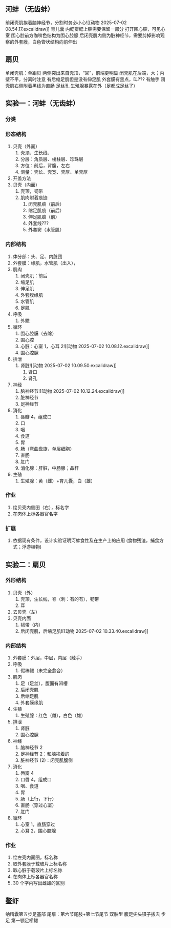 ## 河蚌 （无齿蚌）
前闭壳肌挨着脑神经节，分割时务必小心![[动物 2025-07-02 08.54.17.excalidraw]]
育儿囊
内鳃瓣鳃上腔需要保留一部分
打开围心腔，可见心室
围心腔前方咖啡色结构为围心腔腺
后闭壳肌内侧为脏神经节，需要剪掉影响观察的外套膜，白色管状结构向前伸出

## 扇贝
单闭壳肌：单距贝
两侧突出来自壳顶，“耳”，前端更明显
闭壳肌在后端，大；内壁不平，分离时注意
有后缩足肌但是没有伸足肌
外套膜有黑点，叫???
有触手
闭壳肌右侧附着黑线为直肠
足丝孔
生殖腺暴露在外（足都成足丝了）

## 实验一：河蚌（无齿蚌）
### 分类
### 形态结构
1. 贝壳（外面）
	1. 壳顶、生长线、
	2. 分层：角质层、棱柱层、珍珠层
	3. 方位：前后，背腹，左右
	4. 测量：壳长、壳宽、壳厚、单壳厚
2. 开盖方法
3. 贝壳（内面）
	1. 壳顶，韧带
	2. 肌肉附着痕迹
		1. 闭壳肌痕（前后）
		2. 缩足肌痕（前后）
		3. 伸足肌痕（前）
		4. 外套线???
		5. 外套窦（水管肌）
### 内部结构
1. 体分部：头、足、内脏团
2. 外套膜：缘肌，水管肌（出入），
3. 肌肉
	1. 闭壳肌：前后
	2. 缩足肌
	3. 伸足肌
	4. 外套膜缘肌
	5. 水管肌
	6. 足肌
4. 呼吸
	1. 外鳃
5. 循环
	1. 围心腔膜（去除）
	2. 围心腔
	3. 心脏：心室 1，心耳 2![[动物 2025-07-02 10.08.12.excalidraw]]
	4. 围心腔腺
6. 排泄
	1. 肾脏![[动物 2025-07-02 10.09.50.excalidraw]]
		1. 肾口
		2. 肾孔
7. 神经
	1. 脑神经节![[动物 2025-07-02 10.12.24.excalidraw]]
	2. 脏神经节
	3. 足神经节
8. 消化
	1. 唇瓣 4，组成口
	2. 口
	3. 咽
	4. 食道
	5. 胃
	6. 肠（弯曲盘旋，单层细胞）
	7. 直肠
	8. 肛门
	9. 消化腺：肝脏，中肠腺；晶杆
9. 生殖
	1. 生殖腺：黄（雌）+育儿囊，白（雄）
### 作业
1. 绘贝壳内侧图（右），标名字
2. 在肉体上标各器官名字
### 扩展
1. 依据现有条件，设计实验证明河蚌食性及在生产上的应用 (食物残渣，捕食方式；浮游植物)

## 实验二：扇贝
### 外形结构
1. 贝壳（外）
	1. 壳顶，生长线，脊（刺：有的有），韧带
	2. 耳
2. 去贝壳（左）
3. 贝壳内面
	1. 韧带（内）
	2. 后闭壳肌，后缩足肌![[动物 2025-07-02 10.33.40.excalidraw]]
### 内部结构
1. 外套膜：外层，中层，内层（触手）
2. 呼吸
	1. 假棒鳃（未完全愈合）
3. 肌肉
	1. 足（足丝），腹面有凹槽
	2. 后闭壳肌
	3. 后缩足肌
	4. 外套膜缘肌
4. 生殖
	1. 生殖腺：红色（雌），白色（雄）
5. 排泄
	1. 肾脏
	2. 围心腔腺
6. 神经
	1. 脑神经节 2
	2. 足神经节 2：和脑挨着的
	3. 脏神经节 (2)：闭壳肌腹侧
7. 消化
	1. 唇瓣 4
	2. 口唇 4，组成口
	3. 咽、食道
	4. 胃
	5. 肠（上行，下行）
	6. 直肠（穿过心室）
	7. 肛门
8. 循环
	1. 心室 1，直肠穿过
	2. 心耳 2，围心腔腺
### 作业
1. 绘左壳内面图，标名称
2. 取外套膜于载玻片上标名称
3. 取心脏于载玻片上标名称
4. 在肉体上标各器官名称
5. 30 个字内写出雌雄的区别

## 鳌虾
纳精囊第五步足基部
尾扇：第六节尾肢+第七节尾节
双肢型
腹足尖头镊子拔去
步足
第一颚足栉鳃